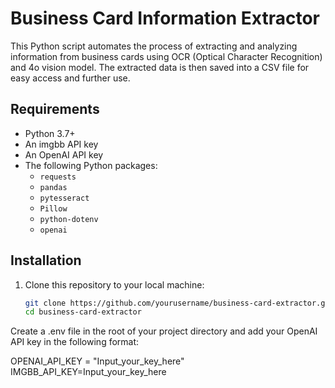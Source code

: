 # Business Card Information Extractor

This Python script automates the process of extracting and analyzing information from business cards using OCR (Optical Character Recognition) and 4o vision model. The extracted data is then saved into a CSV file for easy access and further use.



## Requirements

- Python 3.7+
- An imgbb API key
- An OpenAI API key
- The following Python packages:
  - `requests`
  - `pandas`
  - `pytesseract`
  - `Pillow`
  - `python-dotenv`
  - `openai`

## Installation

1. Clone this repository to your local machine:
   ```bash
   git clone https://github.com/yourusername/business-card-extractor.git
   cd business-card-extractor

Create a .env file in the root of your project directory and add your OpenAI API key in the following format:

OPENAI_API_KEY = "Input_your_key_here"
IMGBB_API_KEY=Input_your_key_here
